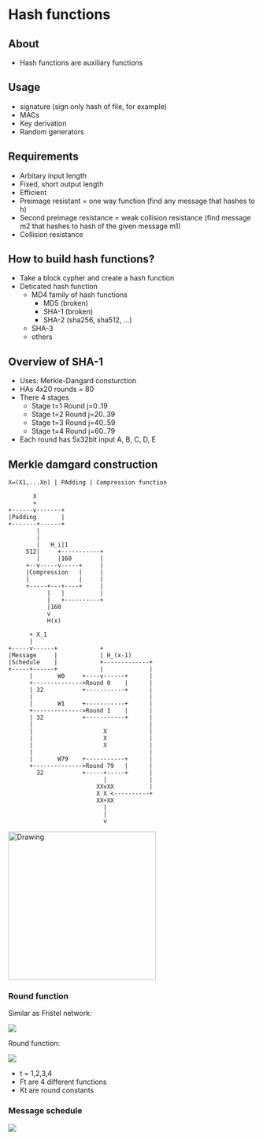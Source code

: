 # Hash functions

## About

- Hash functions are auxiliary functions

## Usage

- signature (sign only hash of file, for example)
- MACs
- Key derivation
- Random generators

## Requirements

- Arbitary input length
- Fixed, short output length
- Efficient
- Preimage resistant = one way function (find any message that hashes to h)
- Second preimage resistance = weak collision resistance (find message m2 that hashes to hash of the given message m1)
- Collision resistance

## How to build hash functions?

- Take a block cypher and create a hash function
- Deticated hash function
  - MD4 family of hash functions
    - MD5 (broken)
    - SHA-1 (broken)
    - SHA-2 (sha256, sha512, ...)
  - SHA-3
  - others
  
## Overview of SHA-1

- Uses: Merkle-Dangard consturction
- HAs 4x20 rounds = 80
- There 4 stages
  - Stage t=1 Round j=0..19
  - Stage t=2 Round j=20..39
  - Stage t=3 Round j=40..59
  - Stage t=4 Round j=60..79
- Each round has 5x32bit input A, B, C, D, E

## Merkle damgard construction

```
X=(X1,...Xn) | PAdding | Compression function

       X
       +
+------v-------+
|Padding       |
+-------+------+
        |
        |
        |   H_i|1
     512|     +-----------+
        |     |160        |
     +--v-----v-----+     |
     |Compression   |     |
     |              |     |
     +-----+---+----+     |
           |   |          |
           |   +----------+
           |160
           v
           H(x)

      + X_1
      |
+-----v------+            +
|Message     |            | H_(x-1)
|Schedule    |            +-------------+
+-----+------+            |             |
      |       W0     +----v------+      |
      +-------------->Round 0    |      |
      | 32           +-----------+      |
      |                                 |
      |       W1     +-----------+      |
      +-------------->Round 1    |      |
      | 32           +-----------+      |
      |                                 |
      |                    X            |
      |                    X            |
      |                    X            |
      |                                 |
      |       W79    +-----------+      |
      +-------------->Round 79   |      |
        32           +-----+-----+      |
                           |            |
                         XXvXX          |
                         X X <----------+
                         XX+XX
                           |
                           |
                           v
```


<img src="https://1.bp.blogspot.com/-8JncPkmFYGk/VigEawvs2HI/AAAAAAAAAPk/wbQUGmEkoVk/s1600/sha1.gif" alt="Drawing" width=300px/>

### Round function

Similar as Fristel network:

![](https://www.cs.rit.edu/~ark/fall2013/462/module03/fig3.png)

Round function:

![](https://i.stack.imgur.com/F204w.png)

- t = 1,2,3,4
- Ft are 4 different functions
- Kt are round constants

### Message schedule

![](https://image.slidesharecdn.com/fr7vk4pvsbzh6posvax0-signature-a2aefd15529654f3e87e362a46d23579b835dc4f23157856393aba9ec132c113-poli-160425153455/95/hash-function-26-638.jpg?cb=1461598732)
